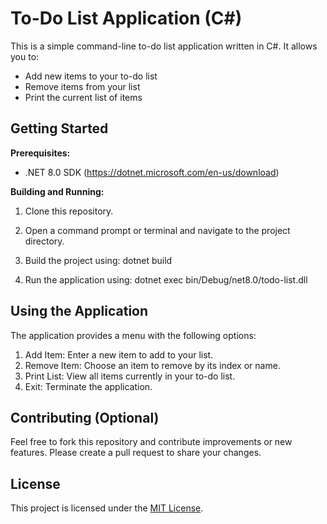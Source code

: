 # To-Do List Application (C#)

This is a simple command-line to-do list application written in C#. It allows you to:

* Add new items to your to-do list
* Remove items from your list
* Print the current list of items

## Getting Started
**Prerequisites:**

* .NET 8.0 SDK (https://dotnet.microsoft.com/en-us/download)

**Building and Running:**

1. Clone this repository.
2. Open a command prompt or terminal and navigate to the project directory.
3. Build the project using:
dotnet build


4. Run the application using:
dotnet exec bin/Debug/net8.0/todo-list.dll

## Using the Application

The application provides a menu with the following options:

1. Add Item: Enter a new item to add to your list.
2. Remove Item: Choose an item to remove by its index or name.
3. Print List: View all items currently in your to-do list.
4. Exit: Terminate the application.


## Contributing (Optional)

Feel free to fork this repository and contribute improvements or new features. Please create a pull request to share your changes.

## License

This project is licensed under the [MIT License](https://opensource.org/licenses/MIT).
